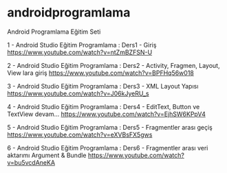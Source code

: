 # androidprogramlama
Android Programlama Eğitim Seti

1 - Android Studio Eğitim Programlama : Ders1 - Giriş
https://www.youtube.com/watch?v=ntZmBZFSN-U

2 - Android Studio Eğitim Programlama : Ders2 - Activity, Fragmen, Layout, View lara giriş 
https://www.youtube.com/watch?v=BPFHq56w018

3 - Android Studio Eğitim Programlama : Ders3 - XML Layout Yapısı
https://www.youtube.com/watch?v=J06kJyeRU_s

4 - Android Studio Eğitim Programlama : Ders4 - EditText, Button ve TextView devam...
https://www.youtube.com/watch?v=EjhSW6KPpV4

5 - Android Studio Eğitim Programlama : Ders5 - Fragmentler arası geçiş
https://www.youtube.com/watch?v=eXVBsFX5gws

6 - Android Studio Eğitim Programlama : Ders6 - Fragmentler arası veri aktarımı Argument & Bundle
https://www.youtube.com/watch?v=bu5vcdAneKA
